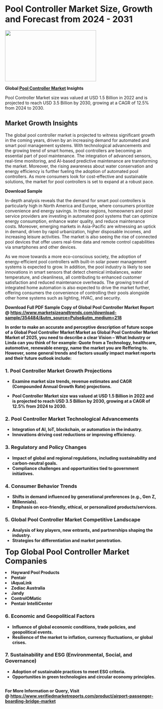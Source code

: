 <H1>Pool Controller Market Size, Growth and Forecast from 2024 - 2031</H1><img class="aligncenter size-medium wp-image-584254" src="https://thirdeyenews.in/wp-content/uploads/2024/09/Global-Market-Research-300x168.jpeg" alt="" width="300" height="168" /><p><strong>Global&nbsp;<a href="https://www.marketsizeandtrends.com/download-sample/354484/&amp;utm_source=Pulse&amp;utm_medium=218">Pool Controller Market</a> Insights</strong></p><p>Pool Controller Market size was valued at USD 1.5 Billion in 2022 and is projected to reach USD 3.5 Billion by 2030, growing at a CAGR of 12.5% from 2024 to 2030.</p><p><h2>Market Growth Insights</h2> <p>The global pool controller market is projected to witness significant growth in the coming years, driven by an increasing demand for automated and smart pool management systems. With technological advancements and the growing trend of smart homes, pool controllers are becoming an essential part of pool maintenance. The integration of advanced sensors, real-time monitoring, and AI-based predictive maintenance are transforming the market. Moreover, the rising awareness about water conservation and energy efficiency is further fueling the adoption of automated pool controllers. As more consumers look for cost-effective and sustainable solutions, the market for pool controllers is set to expand at a robust pace.</p> <p><strong>Download Sample</strong></p> <p>In-depth analysis reveals that the demand for smart pool controllers is particularly high in North America and Europe, where consumers prioritize convenience and energy savings. In these regions, homeowners and pool service providers are investing in automated pool systems that can optimize energy consumption, enhance water quality, and reduce maintenance costs. Moreover, emerging markets in Asia-Pacific are witnessing an uptick in demand, driven by rapid urbanization, higher disposable incomes, and increasing leisure activities. The market is also seeing the rise of connected pool devices that offer users real-time data and remote control capabilities via smartphones and other devices.</p> <p>As we move towards a more eco-conscious society, the adoption of energy-efficient pool controllers with built-in solar power management systems is expected to grow. In addition, the pool industry is likely to see innovations in smart sensors that detect chemical imbalances, water temperature, and cleanliness, all contributing to enhanced customer satisfaction and reduced maintenance overheads. The growing trend of integrated home automation is also expected to drive the market further, offering consumers the convenience of controlling their pools alongside other home systems such as lighting, HVAC, and security.</p> <p><strong></p><p><span class=""><strong>Download Full PDF Sample Copy of Global Pool Controller Market Report</strong> @ <a href="https://www.marketsizeandtrends.com/download-sample/354484/&amp;utm_source=Pulse&amp;utm_medium=218" target="_blank">https://www.marketsizeandtrends.com/download-sample/354484/&amp;utm_source=Pulse&amp;utm_medium=218</a></span></p><p>In order to make an accurate and perceptive description of future scope of a Global&nbsp;Pool Controller Market Market as Global&nbsp;Pool Controller Market Market of 2025, you need to describe a clear Vision &ndash; What Industry or Linda can you think of for example: Quote from a Technology, healthcare, automotive, renewable energy, name the market you are Reffering to. However, some general trends and factors usually impact market reports and their future outlook include:</p><h3>1.&nbsp;<strong>Pool Controller Market Growth Projections</strong></h3><ul><li>Examine market size trends, revenue estimates and CAGR (Compounded Annual Growth Rate) projections.</li><li><p>Pool Controller Market size was valued at USD 1.5 Billion in 2022 and is projected to reach USD 3.5 Billion by 2030, growing at a CAGR of 12.5% from 2024 to 2030.</p></li></ul><h3>2.&nbsp;<strong>Pool Controller Market Technological Advancements</strong></h3><ul><li>Integration of AI, IoT, blockchain, or automation in the industry.</li><li>Innovations driving cost reductions or improving efficiency.</li></ul><h3>3.&nbsp;<strong>Regulatory and Policy Changes</strong></h3><ul><li>Impact of global and regional regulations, including sustainability and carbon-neutral goals.</li><li>Compliance challenges and opportunities tied to government initiatives.</li></ul><h3>4.&nbsp;<strong>Consumer Behavior Trends</strong></h3><ul><li>Shifts in demand influenced by generational preferences (e.g., Gen Z, Millennials).</li><li>Emphasis on eco-friendly, ethical, or personalized products/services.</li></ul><h3>5.&nbsp;<strong>Global Pool Controller Market Competitive Landscape</strong></h3><ul><li>Analysis of key players, new entrants, and partnerships shaping the industry.</li><li>Strategies for differentiation and market penetration.</li></ul><p data-pm-slice="1 1 []"><span style="color: inherit; font-family: inherit; font-size: 25px;">Top Global Pool Controller Market Companies</span></p><div class="" data-test-id=""><p><li>Hayward Pool Products</li><li> Pentair</li><li> iAquaLink</li><li> Zodiac Australia</li><li> Jandy</li><li> ControlOMatic</li><li> Pentair IntelliCenter</li></p></div><h3>6.&nbsp;<strong>Economic and Geopolitical Factors</strong></h3><ul><li>Influence of global economic conditions, trade policies, and geopolitical events.</li><li>Resilience of the market to inflation, currency fluctuations, or global crises.</li></ul><h3>7.&nbsp;<strong>Sustainability and ESG (Environmental, Social, and Governance)</strong></h3><ul><li>Adoption of sustainable practices to meet ESG criteria.</li><li>Opportunities in green technologies and circular economy principles.</li></ul><h2><strong style="font-size: 14px;">For More Information or Query, Visit @&nbsp;</strong><a style="background-color: #ffffff; font-size: 14px;" href="https://www.marketsizeandtrends.com/report/pool-controller-market/" target="_blank">https://www.verifiedmarketreports.com/product/airport-passenger-boarding-bridge-market</a></h2>
